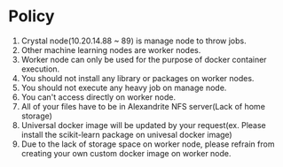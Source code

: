 # Policy
1. Crystal node(10.20.14.88 ~ 89) is manage node to throw jobs.
2. Other machine learning nodes are worker nodes.
3. Worker node can only be used for the purpose of docker container execution.
4. You should not install any library or packages on worker nodes.
5. You should not execute any heavy job on manage node.
6. You can't access directly on worker node.
7. All of your files have to be in Alexandrite NFS server(Lack of home storage)
8. Universal docker image will be updated by your request(ex. Please install the scikit-learn package on univesal docker image)
9. Due to the lack of storage space on worker node, please refrain from creating your own custom docker image on worker node.
